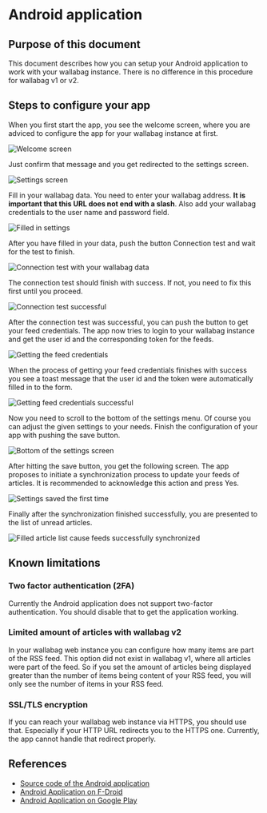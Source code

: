 Android application
===================

Purpose of this document
------------------------

This document describes how you can setup your Android application to
work with your wallabag instance. There is no difference in this
procedure for wallabag v1 or v2.

Steps to configure your app
---------------------------

When you first start the app, you see the welcome screen, where you are
adviced to configure the app for your wallabag instance at first.

![Welcome screen](../../img/user/android_welcome_screen.en.png)

Just confirm that message and you get redirected to the settings screen.

![Settings screen](../../img/user/android_configuration_screen.en.png)

Fill in your wallabag data. You need to enter your wallabag address.
**It is important that this URL does not end with a slash**. Also add
your wallabag credentials to the user name and password field.

![Filled in settings](../../img/user/android_configuration_filled_in.en.png)

After you have filled in your data, push the button Connection test and
wait for the test to finish.

![Connection test with your wallabag data](../../img/user/android_configuration_connection_test.en.png)

The connection test should finish with success. If not, you need to fix
this first until you proceed.

![Connection test successful](../../img/user/android_configuration_connection_test_success.en.png)

After the connection test was successful, you can push the button to get
your feed credentials. The app now tries to login to your wallabag
instance and get the user id and the corresponding token for the feeds.

![Getting the feed credentials](../../img/user/android_configuration_get_feed_credentials.en.png)

When the process of getting your feed credentials finishes with success
you see a toast message that the user id and the token were
automatically filled in to the form.

![Getting feed credentials successful](../../img/user/android_configuration_feed_credentials_automatically_filled_in.en.png)

Now you need to scroll to the bottom of the settings menu. Of course you
can adjust the given settings to your needs. Finish the configuration of
your app with pushing the save button.

![Bottom of the settings screen](../../img/user/android_configuration_scroll_bottom.en.png)

After hitting the save button, you get the following screen. The app
proposes to initiate a synchronization process to update your feeds of
articles. It is recommended to acknowledge this action and press Yes.

![Settings saved the first time](../../img/user/android_configuration_saved_feed_update.en.png)

Finally after the synchronization finished successfully, you are
presented to the list of unread articles.

![Filled article list cause feeds successfully synchronized](../../img/user/android_unread_feed_synced.en.png)

Known limitations
-----------------

### Two factor authentication (2FA)

Currently the Android application does not support two-factor
authentication. You should disable that to get the application working.

### Limited amount of articles with wallabag v2

In your wallabag web instance you can configure how many items are part
of the RSS feed. This option did not exist in wallabag v1, where all
articles were part of the feed. So if you set the amount of articles
being displayed greater than the number of items being content of your
RSS feed, you will only see the number of items in your RSS feed.

### SSL/TLS encryption

If you can reach your wallabag web instance via HTTPS, you should use
that. Especially if your HTTP URL redirects you to the HTTPS one.
Currently, the app cannot handle that redirect properly.

References
----------

-   [Source code of the Android
    application](https://github.com/wallabag/android-app)
-   [Android Application on
    F-Droid](https://f-droid.org/repository/browse/?fdfilter=wallabag&fdid=fr.gaulupeau.apps.InThePoche)
-   [Android Application on Google
    Play](https://play.google.com/store/apps/details?id=fr.gaulupeau.apps.InThePoche)

